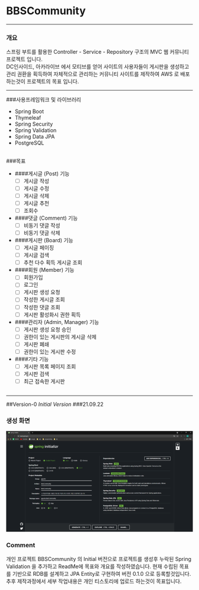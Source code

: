 BBSCommunity
=============

---

### 개요
스프링 부트를 활용한 Controller - Service - Repository 구조의 MVC 웹 커뮤니티 프로젝트 입니다.    
DC인사이드, 아카라이브 에서 모티브를 얻어 사이트의 사용자들이 게시판을 생성하고 관리 권환을 획득하여
자체적으로 관리하는 커뮤니티 사이트를 제작하여 AWS 로 배포 하는것이 프로젝트의 목표 입니다.

___



###사용프레임워크 및 라이브러리
* Spring Boot
* Thymeleaf
* Spring Security
* Spring Validation
* Spring Data JPA
* PostgreSQL
##
###목표
  - ####게시글 (Post) 기능
    - [ ] 게시글 작성
    - [ ] 게시글 수정
    - [ ] 게시글 삭제
    - [ ] 게시글 추천 
    - [ ] 조회수 
  - ####댓글 (Comment) 기능
    - [ ] 비동기 댓글 작성 
    - [ ] 비동기 댓글 삭제 
  - ####게시판 (Board) 기능
    - [ ] 게시글 페이징 
    - [ ] 게시글 검색 
    - [ ] 추천 다수 획득 게시글 조회
  - ####회원 (Member) 기능
    - [ ] 회원가입 
    - [ ] 로그인 
    - [ ] 게시판 생성 요청
    - [ ] 작성한 게시글 조회
    - [ ] 작성한 댓글 조회
    - [ ] 게시판 활성화시 권한 획득
  - ####관리자 (Admin, Manager) 기능
    - [ ] 게시판 생성 요청 승인
    - [ ] 권한이 있는 게시판의 게시글 삭제
    - [ ] 게시판 폐쇄
    - [ ] 권한이 있는 게시판 수정
  - ####기타 기능 
    - [ ] 게시판 목록 페이지 조회
    - [ ] 게시판 검색
    - [ ] 최근 접속한 게시판 
##
    

  
  



---
##Version-0 _Initial Version_
###21.09.22
###
### 생성 화면
![InitialImage](./outputs/SpringInitialCapture.PNG)
###
### Comment
개인 프로젝트 BBSCommunity 의 Initial 버전으로 프로젝트를 생성후
누락된 Spring Validation 을 추가하고 ReadMe에 목표와 개요를 작성하였습니다.
현재 수립된 목표를 기반으로 RDB를 설계하고 JPA Entity로 구현하여 버전 0.1.0 으로 등록할것입니다.  
추후 제작과정에서 세부 작업내용은 개인 티스토리에 업로드 하는것이 목표입니다.